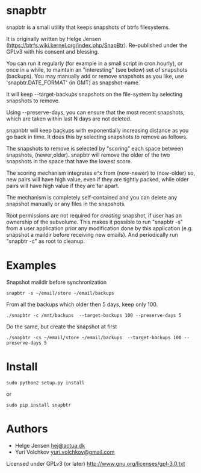 # snapbtr

snapbtr is a small utility that keeps snapshots of btrfs filesystems.

It is originally written by Helge Jensen
(https://btrfs.wiki.kernel.org/index.php/SnapBtr). Re-published under
the GPLv3 with his consent and blessing.

You can run it regularly (for example in a small script in
cron.hourly), or once in a while, to maintain an "interesting" (see
below) set of snapshots (backups). You may manually add or remove
snapshots as you like, use 'snapbtr.DATE_FORMAT' (in GMT) as
snapshot-name.

It will keep --target-backups snapshots on the file-system by
selecting snapshots to remove.

Using --preserve-days, you can ensure that the most recent snapshots,
which are taken within last N days are not deleted.

snapnbtr will keep backups with exponentially increasing distance as
you go back in time. It does this by selecting snapshots to remove as
follows.

The snapshots to remove is selected by "scoring" each space between
snapshots, (newer,older). snapbtr will remove the older of the two
snapshots in the space that have the lowest score.

The scoring mechanism integrates e^x from (now-newer) to (now-older)
so, new pairs will have high value, even if they are tightly packed,
while older pairs will have high value if they are far apart.

The mechanism is completely self-contained and you can delete any
snapshot manually or any files in the snapshots.

Root permissions are not required for _creating_ snapshot, if user has
an ownership of the subvolume. This makes it possible to run "snapbtr
-s" from a user application prior any modification done by this
application (e.g. snapshot a maildir before receiving new emails). And
periodically run "snapbtr -c" as root to cleanup.

# Examples
Snapshot maildir before synchronization
```
snapbtr -s ~/email/store ~/email/backups
```

From all the backups which older then 5 days, keep only 100.
```
./snapbtr -c /mnt/backups  --target-backups 100 --preserve-days 5
```

Do the same, but create the snapshot at first
```
./snapbtr -cs ~/email/store ~/email/backups  --target-backups 100 --preserve-days 5
```

# Install

```
sudo python2 setup.py install
```

or

```
sudo pip install snapbtr
```

# Authors

* Helge Jensen <hej@actua.dk>
* Yuri Volchkov <yuri.volchkov@gmail.com>

Licensed under GPLv3 (or later) <http://www.gnu.org/licenses/gpl-3.0.txt>
